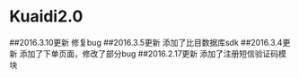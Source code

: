 # Kuaidi2.0
##2016.3.10更新
修复bug
##2016.3.5更新
添加了比目数据库sdk
##2016.3.4更新
添加了下单页面，修改了部分bug
##2016.2.17更新
添加了注册短信验证码模块
